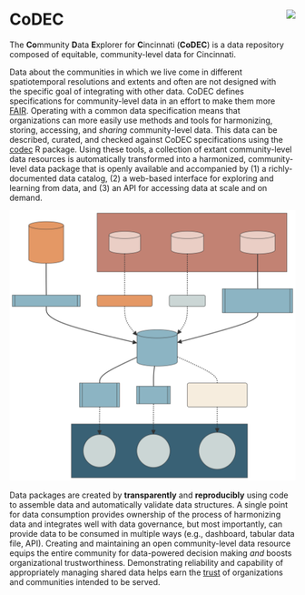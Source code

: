 # CoDEC <img src="man/figures/logo.svg" align="right" height="200"/>

The **Co**mmunity **D**ata **E**xplorer for **C**incinnati (**CoDEC**) is a data repository composed of equitable, community-level data for Cincinnati.

Data about the communities in which we live come in different spatiotemporal resolutions and extents and often are not designed with the specific goal of integrating with other data.
CoDEC defines specifications for community-level data in an effort to make them more [FAIR](https://doi.org/10.1038/sdata.2016.18).
Operating with a common data specification means that organizations can more easily use methods and tools for harmonizing, storing, accessing, and *sharing* community-level data. This data can be described, curated, and checked against CoDEC specifications using the [codec](https://github.com/geomarker-io/codec) R package.
Using these tools, a collection of extant community-level data resources is automatically transformed into a harmonized, community-level data package that is openly available and accompanied by (1) a richly-documented data catalog, (2) a web-based interface for exploring and learning from data, and (3) an API for accessing data at scale and on demand.

![](man/figures/codec_overview.svg)

Data packages are created by **transparently** and **reproducibly** using code to assemble data and automatically validate data structures.
A single point for data consumption provides ownership of the process of harmonizing data and integrates well with data governance, but most importantly, can provide data to be consumed in multiple ways (e.g., dashboard, tabular data file, API).
Creating and maintaining an open community-level data resource equips the entire community for data-powered decision making *and* boosts organizational trustworthiness.
Demonstrating reliability and capability of appropriately managing shared data helps earn the [trust](https://doi.org/10.1038/s41597-020-0486-7) of organizations and communities intended to be served.

